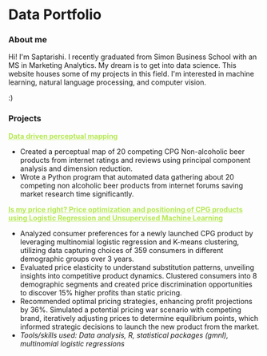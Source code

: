 # Data Portfolio

### About me

Hi! I'm Saptarishi. I recently graduated from Simon Business School with an MS in Marketing Analytics. My dream is to get into data science. This website houses some of my projects in this field. I'm interested in machine learning, natural language processing, and computer vision.

:)

### Projects

<a href="https://github.com/saptarishipandey/Non-alcoholic-beer/tree/main" style="color: #b5e853; text-decoration: underline;text-decoration-style: dotted;">**Data driven perceptual mapping**</a>

* Created a perceptual map of 20 competing CPG Non-alcoholic beer products from internet ratings and reviews using principal component analysis and dimension reduction.
* Wrote a Python program that automated data gathering about 20 competing non alcoholic beer products from internet forums saving market research time significantly.

<a href="https://github.com/saptarishipandey/Project-GMNL-Pricing-Choice-Models" style="color: #b5e853; text-decoration: underline;text-decoration-style: dotted;">**Is my price right? Price optimization and positioning of CPG products using Logistic Regression and Unsupervised Machine Learning**</a>

* Analyzed consumer preferences for a newly launched CPG product by leveraging multinomial logistic regression and  K-means clustering, utilizing data capturing choices of 359 consumers in different demographic groups over 3 years.
* Evaluated price elasticity to understand substitution patterns, unveiling insights into competitive product dynamics. Clustered consumers into 8 demographic segments and created price discrimination opportunities to discover 15\% higher profits than static pricing.
* Recommended optimal pricing strategies, enhancing profit projections by 36\%. Simulated a potential pricing war scenario with competing brand, iteratively adjusting prices to determine equilibrium points, which informed strategic decisions to launch the new product from the market.
* _Tools/skills used: Data analysis, R, statistical packages (gmnl), multinomial logistic regressions_
